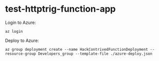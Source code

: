 # test-httptrig-function-app

Login to Azure:

```
az login
```

Deploy to Azure:

```
az group deployment create --name HackContrivedFunctionDeployment --resource-group Developers_group --template-file ./azure-deploy.json
```
